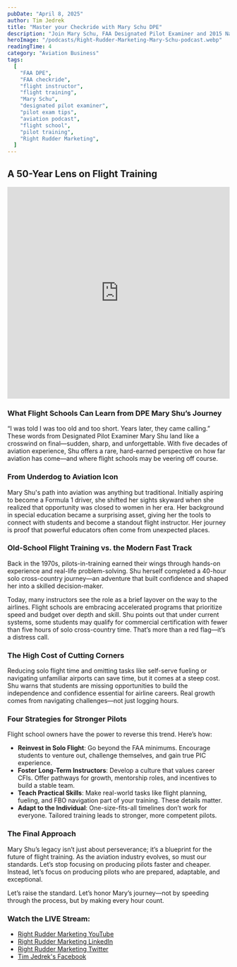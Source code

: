 ```yaml
---
pubDate: "April 8, 2025"
author: Tim Jedrek
title: "Master your Checkride with Mary Schu DPE"
description: "Join Mary Schu, FAA Designated Pilot Examiner and 2015 National Flight Instructor of the Year, for a live podcast discussing checkride success, flight training insights, and instructor best practices."
heroImage: "/podcasts/Right-Rudder-Marketing-Mary-Schu-podcast.webp"
readingTime: 4
category: "Aviation Business"
tags:
  [
    "FAA DPE",
    "FAA checkride",
    "flight instructor",
    "flight training",
    "Mary Schu",
    "designated pilot examiner",
    "pilot exam tips",
    "aviation podcast",
    "flight school",
    "pilot training",
    "Right Rudder Marketing",
  ]
---
```


## A 50-Year Lens on Flight Training

<iframe width="100%" height="480" src="https://www.youtube.com/embed/JrmVQ6DKloQ?si=p7aDJ5buv78ISdpQ" title="YouTube video player" frameborder="0" allow="accelerometer; autoplay; clipboard-write; encrypted-media; gyroscope; picture-in-picture; web-share" referrerpolicy="strict-origin-when-cross-origin" allowfullscreen></iframe>

### What Flight Schools Can Learn from DPE Mary Shu’s Journey

“I was told I was too old and too short. Years later, they came calling.”  
These words from Designated Pilot Examiner Mary Shu land like a crosswind on final—sudden, sharp, and unforgettable. With five decades of aviation experience, Shu offers a rare, hard-earned perspective on how far aviation has come—and where flight schools may be veering off course.

### From Underdog to Aviation Icon

Mary Shu's path into aviation was anything but traditional. Initially aspiring to become a Formula 1 driver, she shifted her sights skyward when she realized that opportunity was closed to women in her era. Her background in special education became a surprising asset, giving her the tools to connect with students and become a standout flight instructor. Her journey is proof that powerful educators often come from unexpected places.

### Old-School Flight Training vs. the Modern Fast Track

Back in the 1970s, pilots-in-training earned their wings through hands-on experience and real-life problem-solving. Shu herself completed a 40-hour solo cross-country journey—an adventure that built confidence and shaped her into a skilled decision-maker.

Today, many instructors see the role as a brief layover on the way to the airlines. Flight schools are embracing accelerated programs that prioritize speed and budget over depth and skill. Shu points out that under current systems, some students may qualify for commercial certification with fewer than five hours of solo cross-country time. That’s more than a red flag—it’s a distress call.

### The High Cost of Cutting Corners

Reducing solo flight time and omitting tasks like self-serve fueling or navigating unfamiliar airports can save time, but it comes at a steep cost. Shu warns that students are missing opportunities to build the independence and confidence essential for airline careers. Real growth comes from navigating challenges—not just logging hours.

### Four Strategies for Stronger Pilots

Flight school owners have the power to reverse this trend. Here’s how:

- **Reinvest in Solo Flight**: Go beyond the FAA minimums. Encourage students to venture out, challenge themselves, and gain true PIC experience.
- **Foster Long-Term Instructors**: Develop a culture that values career CFIs. Offer pathways for growth, mentorship roles, and incentives to build a stable team.
- **Teach Practical Skills**: Make real-world tasks like flight planning, fueling, and FBO navigation part of your training. These details matter.
- **Adapt to the Individual**: One-size-fits-all timelines don’t work for everyone. Tailored training leads to stronger, more competent pilots.

### The Final Approach

Mary Shu’s legacy isn’t just about perseverance; it’s a blueprint for the future of flight training. As the aviation industry evolves, so must our standards. Let’s stop focusing on producing pilots faster and cheaper. Instead, let’s focus on producing pilots who are prepared, adaptable, and exceptional.

Let’s raise the standard. Let’s honor Mary’s journey—not by speeding through the process, but by making every hour count.

### Watch the LIVE Stream:

- [Right Rudder Marketing YouTube](https://www.youtube.com/@rightruddermarketing/)
- [Right Rudder Marketing LinkedIn](https://www.linkedin.com/company/rightruddermarketing)
- [Right Rudder Marketing Twitter](https://x.com/rightruddermktg)
- [Tim Jedrek's Facebook](https://www.facebook.com/flightschoolmarketing)
